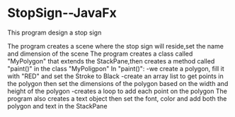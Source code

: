 # StopSign--JavaFx
This program design a stop sign

The program creates a scene where the stop sign will reside,set the name and dimension of the scene
The program creates a class called "MyPolygon" that extends the StackPane,then creates a method called "paint()" in the class "MyPoligpon"
In "paint()":
-we create a polygon, fill it with "RED" and set the Stroke to Black
-create an array list to get points in the polygon then set the dimensions of the polygon based on the width and height of the polygon
-creates a loop to add each point on the polygon
The program also creates a text object then set the font, color and add both the polygon and text in the StackPane

